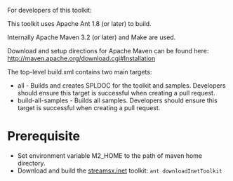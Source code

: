 For developers of this toolkit:

This toolkit uses Apache Ant 1.8 (or later) to build.

Internally Apache Maven 3.2 (or later) and Make are used.

Download and setup directions for Apache Maven can be found here: http://maven.apache.org/download.cgi#Installation

The top-level build.xml contains two main targets:

* all - Builds and creates SPLDOC for the toolkit and samples. Developers should ensure this target is successful when creating a pull request.
* build-all-samples - Builds all samples. Developers should ensure this target is successful when creating a pull request.

# Prerequisite

* Set environment variable M2_HOME to the path of maven home directory.
* Download and build the [streamsx.inet](https://github.com/IBMStreams/streamsx.inet) toolkit: `ant downloadInetToolkit`

